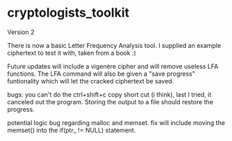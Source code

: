 # cryptologists_toolkit

Version 2

There is now a basic Letter Frequency Analysis tool.
I supplied an example ciphertext to test it with, taken from a book :)

Future updates will include a vigenère cipher and will remove useless LFA functions. 
The LFA command will also be given a "save progress" funtionality which will let the cracked ciphertext be saved.

bugs:
you can't do the ctrl+shift+c copy short cut (i think), last I tried, it canceled out the program. Storing the output to a file should restore the progress.

potential logic bug regarding malloc and memset. fix will include moving the memset() into the if(ptr_ != NULL) statement.
